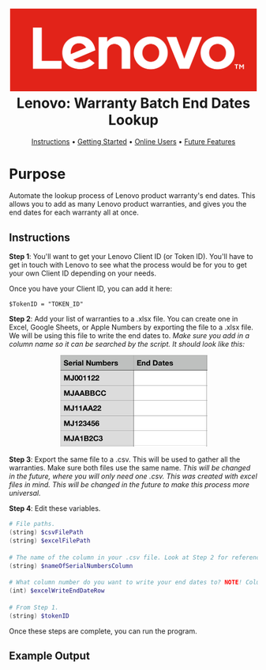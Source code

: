 <h1 align="center">
  <br>
  <img src="https://raw.githubusercontent.com/tinyqubit/Lenovo_BatchWarranty_EndDates/master/Images/lenovo_logo.png" alt="Reddit" width="500">
  </br>
  Lenovo: Warranty Batch End Dates Lookup
  <br>
</h1>

<p align="center">
  <a href="#instructions">Instructions</a> •
  <a href="#instructions-getting-started">Getting Started</a> •
  <a href="#instructions-subreddit_onlineusers_collector_py">Online Users</a> •
  <a href="#future-features">Future Features</a>
</p>

# Purpose
Automate the lookup process of Lenovo product warranty's end dates. This allows you to add as many Lenovo product warranties, and gives you the end dates for each warranty all at once.

## Instructions
**Step 1**:
You'll want to get your Lenovo Client ID (or Token ID). You'll have to get in touch with Lenovo to see what the process would be for you to get your own Client ID depending on your needs.

Once you have your Client ID, you can add it here:
```
$TokenID = "TOKEN_ID"
```

**Step 2**:
Add your list of warranties to a .xlsx file. You can create one in Excel, Google Sheets, or Apple Numbers by exporting the file to a .xlsx file. We will be using this file to write the end dates to.
*Make sure you add in a column name so it can be searched by the script. It should look like this:*

<p align="center">
<img src="https://raw.githubusercontent.com/tinyqubit/Lenovo_BatchWarranty_EndDates/master/Images/example_2.png" alt="Reddit" width="300">
</p>

**Step 3**:
Export the same file to a .csv. This will be used to gather all the warranties. Make sure both files use the same name.
*This will be changed in the future, where you will only need one .csv. This was created with excel files in mind. This will be changed in the future to make this process more universal.*

**Step 4**:
Edit these variables.
```powershell
# File paths.
(string) $csvFilePath
(string) $excelFilePath

# The name of the column in your .csv file. Look at Step 2 for reference.
(string) $nameOfSerialNumbersColumn

# What column number do you want to write your end dates to? NOTE! Column 1 DOES NOT start with 0. Column 1 equals 1.
(int) $excelWriteEndDateRow

# From Step 1.
(string) $tokenID
```

Once these steps are complete, you can run the program.

## Example Output

